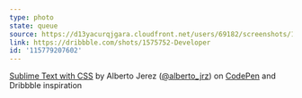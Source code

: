 ```yaml
---
type: photo
state: queue
source: https://d13yacurqjgara.cloudfront.net/users/69182/screenshots/1575752/developer_illustration__by__amiri.gif
link: https://dribbble.com/shots/1575752-Developer
id: '115779207602'
---
```

<p data-height="332" data-theme-id="6516" data-slug-hash="dPmGZr" data-default-tab="result" data-user="ajerez" class='codepen'><a href='http://codepen.io/ajerez/pen/dPmGZr/'>Sublime Text with CSS</a> by Alberto Jerez (<a href='http://codepen.io/ajerez'>@alberto_jrz</a>) on <a href='http://codepen.io'>CodePen</a> and Dribbble inspiration</p>

